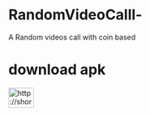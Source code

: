 # RandomVideoCalll-
A Random videos call with coin based

# download apk 
<a href="https://github.com/shubhamg0sai/RandomVideoCalll-/blob/Delete/Build/Apk/VideoCall.apk?raw=true" target="blank"><img align="center" src="https://raw.githubusercontent.com/shubhamg0sai/shubhamg0sai/main/Blog/icons8-telegram-app%20(1).svg" alt="http://shorturl.at/bfl68" height="40" width="50" /></a>  
</p>


